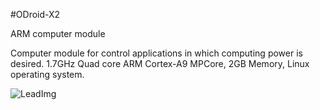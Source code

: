 <!--- Created:2017-01-02T13:45:51.726419: ---> 
<!--- Author:Mlab: ---> 
<!--- AuthorEmail:email@mlab.cz: ---> 
<!--- Tags:None: ---> 
<!--- Ust:None: ---> 
<!--- Name:ODroid-X2: --->
#ODroid-X2 
<!--- LongName --->
ARM computer module
<!--- ELongName ---> 

<!--- Lead --->
Computer module for control applications in which computing power is desired. 1.7GHz Quad core ARM Cortex-A9 MPCore, 2GB Memory, Linux operating system.
<!--- ELead ---> 

![LeadImg](DOC/SRC/img/ODroid-X2_top_big.jpg) 


​
​
<!--- Description --->
<!--- EDescription --->
<!--- Content --->
<!--- EContent --->
            